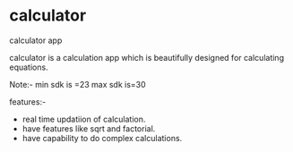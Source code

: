 # calculator

calculator app

calculator is a calculation app which is beautifully designed for calculating equations.

Note:- min sdk is =23 max sdk is=30

features:-

* real time updatiion of calculation.
* have features like sqrt and factorial.
* have capability to do complex calculations. 

